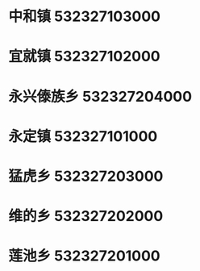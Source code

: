 # 中和镇 532327103000
# 宜就镇 532327102000
# 永兴傣族乡 532327204000
# 永定镇 532327101000
# 猛虎乡 532327203000
# 维的乡 532327202000
# 莲池乡 532327201000
